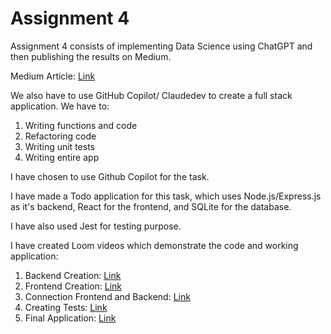 # Assignment 4

Assignment 4 consists of implementing Data Science using ChatGPT and then publishing the results on Medium.

Medium Article: [Link](https://medium.com/@ronakmalkan2062001/predicting-medical-insurance-costs-a-data-science-journey-using-gradient-boosting-b42cbea9b123)

We also have to use GitHub Copilot/ Claudedev to create a full stack application. We have to:

1. Writing functions and code
2. Refactoring code
3. Writing unit tests
4. Writing entire app

I have chosen to use Github Copilot for the task.

I have made a Todo application for this task, which uses Node.js/Express.js as it's backend, React for the frontend, and SQLite for the database.

I have also used Jest for testing purpose.

I have created Loom videos which demonstrate the code and working application:

1. Backend Creation: [Link](https://www.loom.com/share/7ac1523cd46c4aa68a9dfbcd7c4c2e88?sid=b4356853-6c37-4fe3-928a-88811b402bf2)
2. Frontend Creation: [Link](https://www.loom.com/share/54a132cb9f3f4901a43a3f9f03dfbf46?sid=67f44011-4e7f-4ffa-a27a-019b8bc661cf)
3. Connection Frontend and Backend: [Link](https://www.loom.com/share/6bc09babedda492d925e79967350fdbe?sid=0d6b3f72-a800-4561-891c-76afb5f9dcc0)
4. Creating Tests: [Link](https://www.loom.com/share/d2f4326846f84ff2911d2ac9fd04c46b?sid=126762b5-21b3-4987-9849-e6bc4ff4e5ef)
5. Final Application: [Link](https://www.loom.com/share/b03ac66a1143409bba75950b71fd815d?sid=36e0f4ab-7c41-43c7-92d1-975ad071f5e1)

